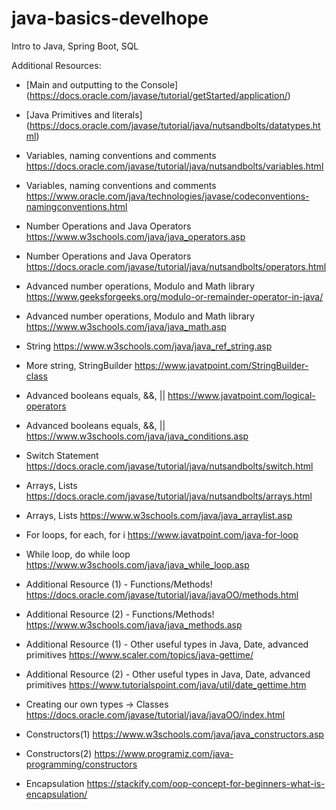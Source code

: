 # java-basics-develhope
Intro to Java, Spring Boot, SQL

Additional Resources:
- [Main and outputting to the Console]
(https://docs.oracle.com/javase/tutorial/getStarted/application/)

- [Java Primitives and literals]
  (https://docs.oracle.com/javase/tutorial/java/nutsandbolts/datatypes.html)

- Variables, naming conventions and comments
https://docs.oracle.com/javase/tutorial/java/nutsandbolts/variables.html
- Variables, naming conventions and comments
  https://www.oracle.com/java/technologies/javase/codeconventions-namingconventions.html
- Number Operations and Java Operators
  https://www.w3schools.com/java/java_operators.asp
- Number Operations and Java Operators
  https://docs.oracle.com/javase/tutorial/java/nutsandbolts/operators.html
-  Advanced number operations, Modulo and Math library
   https://www.geeksforgeeks.org/modulo-or-remainder-operator-in-java/
- Advanced number operations, Modulo and Math library
  https://www.w3schools.com/java/java_math.asp
- String
  https://www.w3schools.com/java/java_ref_string.asp
- More string, StringBuilder
  https://www.javatpoint.com/StringBuilder-class
-  Advanced booleans equals, &&, ||
   https://www.javatpoint.com/logical-operators
- Advanced booleans equals, &&, ||
  https://www.w3schools.com/java/java_conditions.asp
- Switch Statement
  https://docs.oracle.com/javase/tutorial/java/nutsandbolts/switch.html
- Arrays, Lists
  https://docs.oracle.com/javase/tutorial/java/nutsandbolts/arrays.html
- Arrays, Lists
  https://www.w3schools.com/java/java_arraylist.asp
- For loops, for each, for i
  https://www.javatpoint.com/java-for-loop
- While loop, do while loop
  https://www.w3schools.com/java/java_while_loop.asp
- Additional Resource (1) - Functions/Methods!
  https://docs.oracle.com/javase/tutorial/java/javaOO/methods.html
- Additional Resource (2) - Functions/Methods!
  https://www.w3schools.com/java/java_methods.asp
- Additional Resource (1) - Other useful types in Java, Date, advanced primitives
  https://www.scaler.com/topics/java-gettime/
- Additional Resource (2) - Other useful types in Java, Date, advanced primitives
  https://www.tutorialspoint.com/java/util/date_gettime.htm
- Creating our own types -> Classes
  https://docs.oracle.com/javase/tutorial/java/javaOO/index.html
- Constructors(1)
  https://www.w3schools.com/java/java_constructors.asp
- Constructors(2)
  https://www.programiz.com/java-programming/constructors
- Encapsulation
  https://stackify.com/oop-concept-for-beginners-what-is-encapsulation/
  
